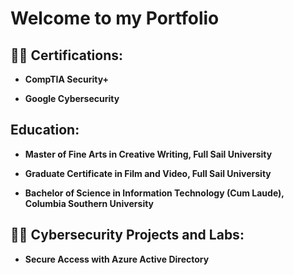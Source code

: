 # Welcome to my Portfolio

<h2>👨‍💻 Certifications:</h2>

 - <b>CompTIA Security+</b>

- <b>Google Cybersecurity</b>

<h2>Education:</h2>

- <b>Master of Fine Arts in Creative Writing, Full Sail University</b>

- <b>Graduate Certificate in Film and Video, Full Sail University</b>

- <b>Bachelor of Science in Information Technology (Cum Laude), Columbia Southern University</b>

<h2>👨‍💻 Cybersecurity Projects and Labs:</h2>

- <b>Secure Access with Azure Active Directory</b>




